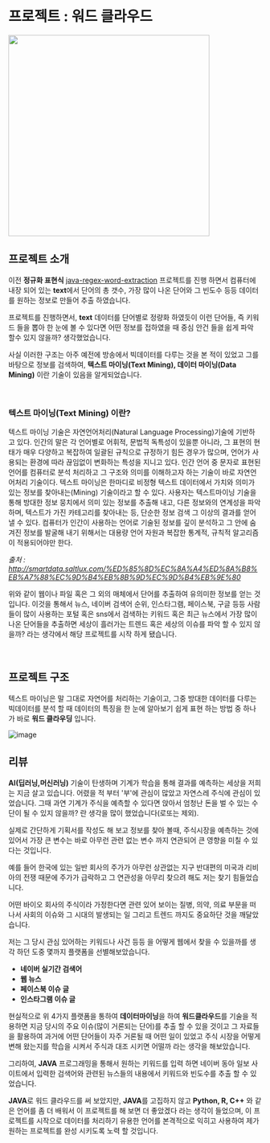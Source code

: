 # 프로젝트 : 워드 클라우드

<code><img height = "400"
src = https://github.com/siilver94/word-cloude/assets/57824945/08103bf9-1054-4943-94a6-cbf5ec794d9e></code>

## 프로젝트 소개

이전 **정규화 표현식** [java-regex-word-extraction](https://github.com/siilver94/java-regex-word-extraction) 프로젝트를 진행 하면서 컴퓨터에 내장 되어 있는 **text**에서 단어의 총 갯수, 가장 많이 나온 단어와 그 빈도수 등등 데이터를 원하는 정보로 만들어 추출 하였습니다.

프로젝트를 진행하면서, **text** 데이터를 단어별로 정량화 하였듯이 이런 단어들, 즉 키워드 들을 뽑아 한 눈에 볼 수 있다면 어떤 정보를 접하였을 때 중심 안건 들을 쉽게 파악 할수 있지 않을까? 생각했었습니다.

사실 이러한 구조는 아주 예전에 방송에서 빅데이터를 다루는 것을 본 적이 있었고 그를 바탕으로 정보를 검색하여, **텍스트 마이닝(Text Mining), 데이터 마이닝(Data Mining)** 이란 기술이 있음을 알게되었습니다.

<br />

### 텍스트 마이닝(Text Mining) 이란?

 텍스트 마이닝 기술은 자연언어처리(Natural Language Processing)기술에 기반하고 있다. 인간의 말은 각 언어별로 어휘적, 문법적
독특성이 있을뿐 아니라, 그 표현의 현태가 매우 다양하고 복잡하여 일괄된 규칙으로 규정하기 힘든 경우가 많으며,
언어가 사용되는 환경에 따라 끊임없이 변화하는 특성을 지니고 있다. 인간 언어 중 문자로 표현된 언어를 컴퓨터로
분석 처리하고 그 구조와 의미를 이해하고자 하는 기술이 바로 자연언어처리 기술이다.
텍스트 마이닝은 한마디로 비정형 텍스트 데이터에서 가치와 의미가 있는 정보를 찾아내는(Mining) 기술이라고 할 수 있다.
사용자는 텍스트마이닝 기술을 통해 방대한 정보 뭉치에서 의미 있는 정보를 추출해 내고, 다른 정보와의 연계성을 파악하며,
텍스트가 가진 카테고리를 찾아내는 등, 단순한 정보 검색 그 이상의 결과를 얻어낼 수 있다. 컴퓨터가 인간이 사용하는 언어로
기술된 정보를 깊이 분석하고 그 안에 숨겨진 정보를 발굴해 내기 위해서는 대용량 언어 자원과 복잡한 통계적, 규칙적 
알고리즘이 적용되어야만 한다.

*출처 : http://smartdata.saltlux.com/%ED%85%8D%EC%8A%A4%ED%8A%B8%EB%A7%88%EC%9D%B4%EB%8B%9D%EC%9D%B4%EB%9E%80*

위와 같이 웹이나 파일 혹은 그 외의 매체에서 단어를 추출하여 유의미한 정보를 얻는 것입니다.
이것을 통해서 뉴스, 네이버 검색어 순위, 인스타그램, 페이스북, 구글 등등 사람들이 많이 사용하는 포털 혹은 sns에서 검색하는
키워드 혹은 최근 뉴스에서 가장 많이 나온 단어들을 추출하면 세상이 흘러가는 트렌드 혹은 세상의 이슈를 파악 할 수 있지 않을까? 라는 생각에서 해당 프로젝트를 시작 하게 됐습니다.

<br />

## 프로젝트 구조

텍스트 마이닝은 말 그대로 자연어를 처리하는 기술이고, 그중 방대한 데이터를 다루는 빅데이터를 분석 할 때 데이터의 특징을 한 눈에 알아보기 쉽게 표현 하는 방법 중 하나가 바로 **워드 클라우딩** 입니다.

![image](https://user-images.githubusercontent.com/57824945/83035347-4b685280-a074-11ea-91fd-d5548dcb5de5.png)

## 리뷰

**AI(딥러닝,머신러닝)** 기술이 탄생하며 기계가 학습을 통해 결과를 예측하는 세상을 저희는 지금 살고 있습니다.
어렸을 적 부터 '부'에 관심이 많았고 자연스레 주식에 관심이 있었습니다.
그때 과연 기계가 주식을 예측할 수 있다면 앉아서 엄청난 돈을 벌 수 있는 수단이 될 수 있지 않을까?
란 생각을 많이 했었습니다(로또는 제외).

실제로 간단하게 기획서를 작성도 해 보고 정보를 찾아 볼때, 주식시장을 예측하는 것에 있어서 가장 큰 변수는 바로 아무런 관련 없는 변수
까지 연관되어 큰 영향을 미칠 수 있다는 것입니다.

예를 들어 한국에 있는 일반 회사의 주가가 아무런 상관없는 지구 반대편의 미국과 리비아의 전쟁 때문에 주가가 급락하고 그 연관성을
아무리 찾으려 해도 저는 찾기 힘들었습니다.

어떤 바이오 회사의 주식이라 가정한다면 관련 있어 보이는 질병, 의약, 의료 부문을 떠나서 사회의 이슈와 그 시대의 발생되는 일
그리고 트렌드 까지도 중요하단 것을 깨달았 습니다.

저는 그 당시 관심 있어하는 키워드나 사건 등등 을 어떻게 웹에서 찾을 수 있을까를 생각 하던 도중 몇까지 플랫폼을 선별해보았습니다.

- **네이버 실기간 검색어**
- **웹 뉴스**
- **페이스북 이슈 글**
- **인스타그램 이슈 글**

현실적으로 위 4가지 플랫폼을 통하여 **데이터마이닝**을 하여 **워드클라우드**를 기술을 적용하면 지금 당시의 주요 이슈(많이 거론되는 단어)를
추출 할 수 있을 것이고 그 자료들을 활용하여 과거에 어떤 단어들이 자주 거론될 때 어떤 일이 있었고 주식 시장을 어떻게 변해 왔는지를 학습을
시켜서 주식과 대조 시키면 어떨까 라는 생각을 해보았습니다.

그리하여, **JAVA** 프로그래밍을 통해서 원하는 키워드를 입력 하면 네이버 동아 일보 사이트에서 입력한 검색어와 관련된 뉴스들의 내용에서
키워드와 빈도수를 추출 할 수 있었습니다.

**JAVA**로 워드 클라우드를 써 보았지만, **JAVA**를 고집하지 않고 **Python, R, C++** 와 같은 언어를 좀 더 배워서 이 프로젝트를 해 보면
더 좋았겠다 라는 생각이 들었으며, 이 프로젝트를 시작으로 데이터를 처리하기 유용한 언어를 본격적으로 익히고 사용하여 제가 원하는
프로젝트를 완성 시키도록 노력 할 것입니다.
